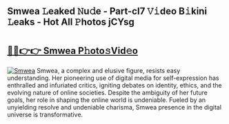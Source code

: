 ## Smwea 𝙻eaked 𝙽u𝚍e - Part-cI7 𝚅𝚒deo B𝚒kini 𝙻eaks - Hot All 𝙿hotos jCYsg

# <h2><a href="http://ld1edfz.urlbe.top/?page=Smwea">🔗🔗👉👉 Smwea P𝚑oto𝚜Vid𝚎o</a></h2>

[![Smwea](https://i.imgur.com/eBuTRDB.gif)](http://ld1edfz.urlbe.top/?page=Smwea)
Smwea, a complex and elusive figure, resists easy understanding. Her pioneering use of digital media for self-expression has enthralled and infuriated critics, igniting debates on identity, ethics, and the evolving nature of online societies. Despite the ambiguity of her future goals, her role in shaping the online world is undeniable. Fueled by an unyielding resolve and undeniable charisma, Smwea presence in the digital universe is transformative.
